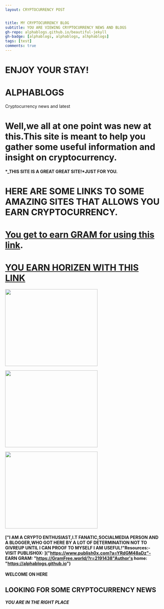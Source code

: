 ```yaml
---
layout: CRYPTOCURRENCY POST


title: MY CRYPTOCURRENCY BLOG
subtitle: YOU ARE VIEWING CRYPTOCURRENCY NEWS AND BLOGS
gh-repo: alphablogs.github.io/beautiful-jekyll
gh-badge: [alphablogs, alphablogs, alhphablogs]
tags: [test]
comments: true
---
```


# ENJOY YOUR STAY! #

# ALPHABLOGS
Cryptocurrency news and latest

# Well,we all at one point was new at this.This site is meant to help you gather some useful information and insight on cryptocurrency.
#### *_THIS SITE IS A GREAT GREAT SITE!*JUST FOR YOU.

# HERE ARE SOME LINKS TO SOME AMAZING SITES THAT ALLOWS YOU EARN CRYPTOCURRENCY.

# [You get to earn GRAM for using this link](https://GramFree.world/?r=2191438).

# [YOU EARN HORIZEN WITH THIS LINK](https://getzen.cash/auth/register?ref=170286)



<a target="_blank" href="https://www.faucetcrypto.com/ref/273276"><img src="https://www.faucetcrypto.com/banners/300x250.gif" width="300" height="250"></a>

<a target="_blank" href="https://www.faucetcrypto.com/ref/273276"><img src="https://www.faucetcrypto.com/banners/300x250.gif" width="300" height="250"></a>

<a href="https://www.publish0x.com?a=YRdGM48aDz"><img src="https://cdn.publish0x.com/prod/fs/images/1eeb63ce71e9a89997bd7ee3b41bff2bbb4a17985e208e71e184e49d5becbc5f.gif" width="300" height="250" /></a>
 #### ["I AM A CRYPTO ENTHUSIAST,I.T FANATIC,SOCIALMEDIA PERSON AND A BLOGGER,WHO GOT HERE BY A LOT OF DETERMINATION NOT TO GIVREUP UNTIL I CAN PROOF TO MYSELF I AM USEFUL!"Resources:- VISIT PUBLISH0X: ]("https://www.publish0x.com?a=YRdGM48aDz"- EARN GRAM: "https://GramFree.world/?r=2191438"Author's home: "https://alphablogs.github.io")


**WELCOME ON HERE**  

## LOOKING FOR SOME CRYPTOCURRENCY NEWS








####  *_YOU ARE IN THE RIGHT PLACE_*
